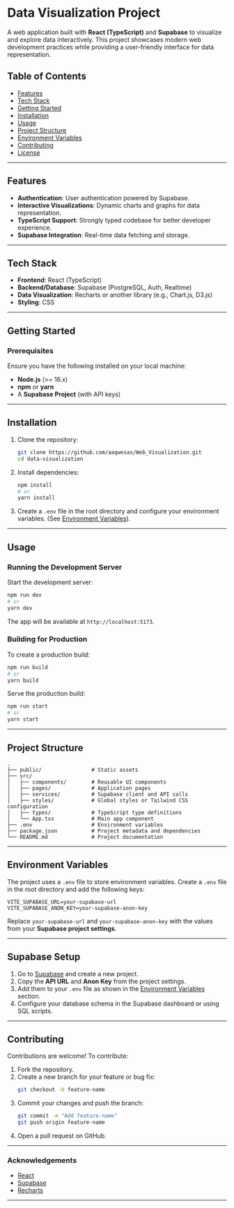 # Data Visualization Project

A web application built with **React (TypeScript)** and **Supabase** to visualize and explore data interactively. This project showcases modern web development practices while providing a user-friendly interface for data representation.

## Table of Contents

- [Features](#features)
- [Tech Stack](#tech-stack)
- [Getting Started](#getting-started)
- [Installation](#installation)
- [Usage](#usage)
- [Project Structure](#project-structure)
- [Environment Variables](#environment-variables)
- [Contributing](#contributing)
- [License](#license)

---

## Features

- **Authentication**: User authentication powered by Supabase.
- **Interactive Visualizations**: Dynamic charts and graphs for data representation.
- **TypeScript Support**: Strongly typed codebase for better developer experience.
- **Supabase Integration**: Real-time data fetching and storage.

---

## Tech Stack

- **Frontend**: React (TypeScript)
- **Backend/Database**: Supabase (PostgreSQL, Auth, Realtime)
- **Data Visualization**: Recharts or another library (e.g., Chart.js, D3.js)
- **Styling**: CSS

---

## Getting Started

### Prerequisites

Ensure you have the following installed on your local machine:

- **Node.js** (>= 16.x)
- **npm** or **yarn**
- A **Supabase Project** (with API keys)

---

## Installation

1. Clone the repository:

   ```bash
   git clone https://github.com/aaqwesas/Web_Visualization.git
   cd data-visualization
   ```

2. Install dependencies:

   ```bash
   npm install
   # or
   yarn install
   ```

3. Create a `.env` file in the root directory and configure your environment variables. (See [Environment Variables](#environment-variables)).

---

## Usage

### Running the Development Server

Start the development server:

```bash
npm run dev
# or
yarn dev
```

The app will be available at `http://localhost:5173`.

### Building for Production

To create a production build:

```bash
npm run build
# or
yarn build
```

Serve the production build:

```bash
npm run start
# or
yarn start
```

---

## Project Structure

```
.
├── public/                # Static assets
├── src/
│   ├── components/        # Reusable UI components
│   ├── pages/             # Application pages
│   ├── services/          # Supabase client and API calls
│   ├── styles/            # Global styles or Tailwind CSS configuration
│   ├── types/             # TypeScript type definitions
│   └── App.tsx            # Main app component
├── .env                   # Environment variables
├── package.json           # Project metadata and dependencies
└── README.md              # Project documentation
```

---

## Environment Variables

The project uses a `.env` file to store environment variables. Create a `.env` file in the root directory and add the following keys:

```env
VITE_SUPABASE_URL=your-supabase-url
VITE_SUPABASE_ANON_KEY=your-supabase-anon-key
```

Replace `your-supabase-url` and `your-supabase-anon-key` with the values from your **Supabase project settings**.

---

## Supabase Setup

1. Go to [Supabase](https://supabase.com/) and create a new project.
2. Copy the **API URL** and **Anon Key** from the project settings.
3. Add them to your `.env` file as shown in the [Environment Variables](#environment-variables) section.
4. Configure your database schema in the Supabase dashboard or using SQL scripts.

---

## Contributing

Contributions are welcome! To contribute:

1. Fork the repository.
2. Create a new branch for your feature or bug fix:
   ```bash
   git checkout -b feature-name
   ```
3. Commit your changes and push the branch:
   ```bash
   git commit -m "Add feature-name"
   git push origin feature-name
   ```
4. Open a pull request on GitHub.

---

### Acknowledgements

- [React](https://reactjs.org/)
- [Supabase](https://supabase.com/)
- [Recharts](https://recharts.org/)

---
